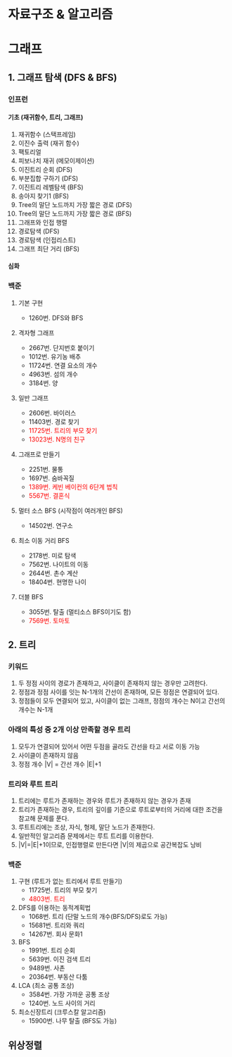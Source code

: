 # 자료구조 & 알고리즘


# 그래프
## 1. 그래프 탐색 (DFS & BFS)
### 인프런
#### 기초 (재귀함수, 트리, 그래프)
 1. 재귀함수 (스택프레임)
 2. 이진수 출력 (재귀 함수)
 3. 팩토리얼
 4. 피보나치 재귀 (메모이제이션)
 5. 이진트리 순회 (DFS)
 6. 부분집합 구하기 (DFS)
 7. 이진트리 레벨탐색 (BFS)
 8. 송아지 찾기1 (BFS)
 9. Tree의 말단 노드까지 가장 짧은 경로 (DFS)
 10. Tree의 말단 노드까지 가장 짧은 경로 (BFS)
 11. 그래프와 인접 행렬
 12. 경로탐색 (DFS)
 13. 경로탐색 (인접리스트)
 14. 그래프 최단 거리 (BFS)
#### 심화
       

### 백준
1. 기본 구현
   - 1260번. DFS와 BFS
2. 격자형 그래프
   - 2667번. 단지번호 붙이기
   - 1012번. 유기농 배추
   - 11724번. 연결 요소의 개수
   - 4963번. 섬의 개수
   - 3184번. 양
3. 일반 그래프
   - 2606번. 바이러스
   - 11403번. 경로 찾기
   - <span style="color:red"> 11725번. 트리의 부모 찾기 </span>
   - <span style="color:red"> 13023번. N명의 친구 </span>
4. 그래프로 만들기
   - 2251번. 물통
   - 1697번. 숨바꼭질
   - <span style="color:red"> 1389번. 케빈 베이컨의 6단계 법칙 </span>
   - <span style="color:red"> 5567번. 결혼식 
5. 멀터 소스 BFS (시작점이 여러개인 BFS)
   - 14502번. 연구소
   
6. 최소 이동 거리 BFS
   - 2178번. 미로 탐색
   - 7562번. 나이트의 이동
   - 2644번. 촌수 계산
   - 18404번. 현명한 나이
7. 더블 BFS
   - 3055번. 탈출 (멀티소스 BFS이기도 함)
   - <span style="color:red"> 7569번. 토마토</span>

## 2. 트리
### 키워드
1. 두 정점 사이의 경로가 존재하고, 사이클이 존재하지 않는 경우만 고려한다.
2. 정점과 정점 사이를 잇는 N-1개의 간선이 존재하며, 모든 정점은 연결되어 있다.
3. 정점들이 모두 연결되어 있고, 사이클이 없는 그래프, 정점의 개수는 N이고 간선의 개수는 N-1개

### 아래의 특성 중 2개 이상 만족할 경우 트리
1. 모두가 연결되어 있어서 어떤 두점을 골라도 간선을 타고 서로 이동 가능
2. 사이클이 존재하지 않음
3. 정점 개수 |V| = 간선 개수 |E|+1

### 트리와 루트 트리
1. 트리에는 루트가 존재하는 경우와 루트가 존재하지 않는 경우가 존재
2. 트리가 존재하는 경우, 트리의 깊이를 기준으로 루트로부터의 거리에 대한 조건을 참고해 문제를 푼다.
3. 루트트리에는 조상, 자식, 형제, 말단 노드가 존재한다.
4. 일반적인 알고리즘 문제에서는 루트 트리를 이용한다. 
5. |V|=|E|+1이므로, 인접행렬로 만든다면 |V|의 제곱으로 공간복잡도 낭비

### 백준
1. 구현 (루트가 없는 트리에서 루트 만들기)
   - 11725번. 트리의 부모 찾기
   - <span style="color:red"> 4803번. 트리</span>
2. DFS를 이용하는 동적계획법
   - 1068번. 트리 (단말 노드의 개수(BFS/DFS)로도 가능)
   - 15681번. 트리와 쿼리
   - 14267번. 회사 문화1
3. BFS
   - 1991번. 트리 순회
   - 5639번. 이진 검색 트리
   - 9489번. 사촌
   - 20364번. 부동산 다툼
4. LCA (최소 공통 조상) 
   - 3584번. 가장 가까운 공통 조상
   - 1240번. 노드 사이의 거리
5. 최소신장트리 (크루스칼 알고리즘)
   - 15900번. 나무 탈출 (BFS도 가능)


## 위상정렬
### 